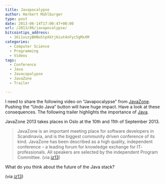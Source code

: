 ```yaml
---
title: Javapocalypse
author: Herbert Mühlburger
type: post
date: 2013-06-14T17:00:47+00:00
url: /2013/06/javapocalypse/
bitcointips_address:
  - 16i1xuzyBHNoStpXktj6iut4oFyc5gMxXM
categories:
  - Computer Science
  - Programming
  - Videos
tags:
  - Conference
  - Java
  - Javacopalypse
  - JavaZone
  - Trailer

---
```

I need to share the following video on &#8220;Javapocalypse&#8221; from [JavaZone][1]. Pushing the &#8220;Undo Java&#8221; button will have huge impact. Have a look at these consequences. The following trailer highlights the importance of <a title="Java" href="http://en.wikipedia.org/wiki/Java_(programming_language)" target="_blank">Java</a>.



JavaZone 2013 takes places in Oslo at the 10th and 11th of September 2013.

> JavaZone is an important meeting place for software developers in Scandinavia, and is the biggest community driven conference of its kind. JavaZone has been described as a high quality, independent conference – a leading forum for knowledge exchange for IT- professionals. All speakers are selected by the independent Program Committee. (via <a title="http://jz13.java.no/info.html" href="http://jz13.java.no/info.html" target="_blank">jz13</a>)

What do you think about the future of the Java stack?

(via [jz13][2])

 [1]: http://jz13.java.no/ "JavaZone"
 [2]: http://jz13.java.no/ "jz13"